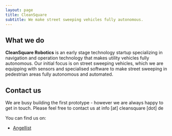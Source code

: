 ```yaml
---
layout: page
title: CleanSquare
subtitle: We make street sweeping vehicles fully autonomous.
---
```

##  What we do ## 

**CleanSquare Robotics** is an early stage technology startup specializing in navigation and operation technology that makes utility vehicles fully autonomous. Our initial focus is on street sweeping vehicles, which we are equipping with sensors and specialised software to make street sweeping in pedestrian areas fully autonomous and automated.

##  Contact us ## 
We are busy building the first prototype - however we are always happy to get in touch. Please feel free to contact us at info [at] cleansquare [dot] de

You can find us on:
- [Angellist](https://angel.co/cleansquare)
